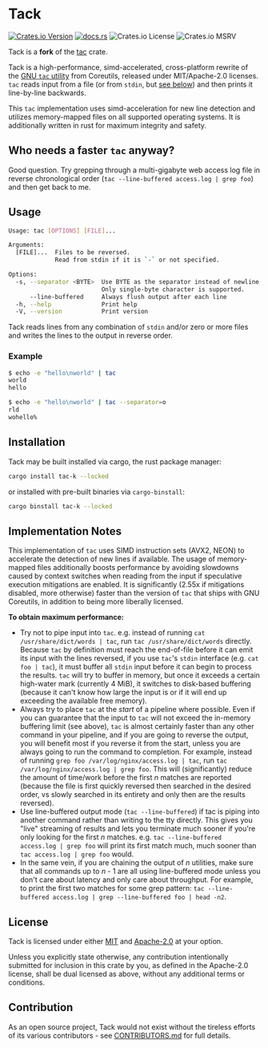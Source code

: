 # Tack

[![Crates.io Version](https://img.shields.io/crates/v/tac-k)](https://crates.io/crates/tac-k) [![docs.rs](https://img.shields.io/docsrs/tac-k)](https://docs.rs/tac-k/) ![Crates.io License](https://img.shields.io/crates/l/tac-k) ![Crates.io MSRV](https://img.shields.io/crates/msrv/tac-k?color=slateblue)

Tack is a **fork** of the [tac](https://github.com/neosmart/tac) crate.

Tack is a high-performance, simd-accelerated, cross-platform rewrite of the [GNU `tac` utility](https://www.gnu.org/software/coreutils/manual/html_node/tac-invocation.html#tac-invocation) from Coreutils, released under MIT/Apache-2.0 licenses. `tac` reads input from a file (or from `stdin`, but [see below](#implementation-notes)) and then prints it line-by-line backwards.

This `tac` implementation uses simd-acceleration for new line detection and utilizes memory-mapped files on all supported operating systems. It is additionally written in rust for maximum integrity and safety.

## Who needs a faster `tac` anyway?

Good question. Try grepping through a multi-gigabyte web access log file in reverse chronological order (`tac --line-buffered access.log | grep foo`) and then get back to me.

## Usage

```bash
Usage: tac [OPTIONS] [FILE]...

Arguments:
  [FILE]...  Files to be reversed.
             Read from stdin if it is `-` or not specified.

Options:
  -s, --separator <BYTE>  Use BYTE as the separator instead of newline.
                          Only single-byte character is supported.
      --line-buffered     Always flush output after each line
  -h, --help              Print help
  -V, --version           Print version
```

Tack reads lines from any combination of `stdin` and/or zero or more files and writes the lines to the output in reverse order.

### Example

```bash
$ echo -e "hello\nworld" | tac
world
hello

$ echo -e "hello\nworld" | tac --separator=o
rld
wohello%
```

## Installation

Tack may be built installed via cargo, the rust package manager:

```bash
cargo install tac-k --locked
```

or installed with pre-built binaries via `cargo-binstall`:

```bash
cargo binstall tac-k --locked
```

## Implementation Notes

This implementation of `tac` uses SIMD instruction sets (AVX2, NEON) to accelerate the detection of new lines if available. The usage of memory-mapped files additionally boosts performance by avoiding slowdowns caused by context switches when reading from the input if speculative execution mitigations are enabled. It is significantly (2.55x if mitigations disabled, more otherwise) faster than the version of `tac` that ships with GNU Coreutils, in addition to being more liberally licensed.

**To obtain maximum performance:**

* Try not to pipe input into `tac`. e.g. instead of running `cat /usr/share/dict/words | tac`, run `tac /usr/share/dict/words` directly. Because `tac` by definition must reach the end-of-file before it can emit its input with the lines reversed, if you use `tac`'s `stdin` interface (e.g. `cat foo | tac`), it must buffer all `stdin` input before it can begin to process the results. `tac` will try to buffer in memory, but once it exceeds a certain high-water mark (currently 4 MiB), it switches to disk-based buffering (because it can't know how large the input is or if it will end up exceeding the available free memory).
* Always try to place `tac` at the _start_ of a pipeline where possible. Even if you can guarantee that the input to `tac` will not exceed the in-memory buffering limit (see above), `tac` is almost certainly faster than any other command in your pipeline, and if you are going to reverse the output, you will benefit most if you reverse it from the start, unless you are always going to run the command to completion. For example, instead of running `grep foo /var/log/nginx/access.log | tac`, run `tac /var/log/nginx/access.log | grep foo`. This will (significantly) reduce the amount of time/work before the first _n_ matches are reported (because the file is first quickly reversed then searched in the desired order, vs slowly searched in its entirety and only then are the results reversed).
* Use line-buffered output mode (`tac --line-buffered`) if tac is piping into another command rather than writing to the tty directly. This gives you "live" streaming of results and lets you terminate much sooner if you're only looking for the first _n_ matches. e.g. `tac --line-buffered access.log | grep foo` will print its first match much, much sooner than `tac access.log | grep foo` would.
* In the same vein, if you are chaining the output of _n_ utilities, make sure that all commands up to _n_ - 1 are all using line-buffered mode unless you don't care about latency and only care about throughput. For example, to print the first two matches for some grep pattern: `tac --line-buffered access.log | grep --line-buffered foo | head -n2`.

## License

Tack is licensed under either [MIT](LICENSE-MIT) and [Apache-2.0](LICENSE-APACHE) at your option.

Unless you explicitly state otherwise, any contribution intentionally submitted for inclusion in this crate by you, as defined in the Apache-2.0 license, shall be dual licensed as above, without any additional terms or conditions.

## Contribution

As an open source project, Tack would not exist without the tireless efforts of its various contributors - see [CONTRIBUTORS.md](CONTRIBUTORS.md) for full details.
